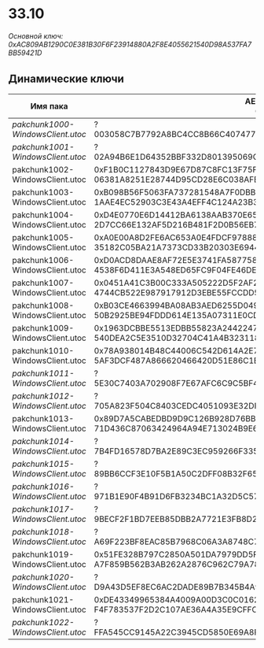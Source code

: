# 33.10

###### Основной ключ: 0xAC809AB1290C0E381B30F6F23914880A2F8E4055621540D98A537FA7BB59421D

## Динамические ключи

| Имя пака                          | AES Ключ</br>GUID                                                                                       | HiRes Текстуры |
|-----------------------------------|---------------------------------------------------------------------------------------------------------|----------------|
| *pakchunk1000-WindowsClient.utoc* | ?</br>003058C7B7792A8BC4CC8B66C407477A 															      | ✔️             |
| *pakchunk1001-WindowsClient.utoc* | ?</br>02A94B6E1D64352BBF332D801395069C 															      | ✔️             |
| pakchunk1002-WindowsClient.utoc   | 0xF1B0C1127843D9E67D87C8FC13F75F2746521FC0D50740E6FAB65D54C622BE51</br>06381A8251E28744D95CD28E6C038AFB | ✔️             |
| pakchunk1003-WindowsClient.utoc   | 0xB098B56F5063FA737281548A7F0DBB092FC741043A2419C859887B55724AE823</br>1AAE4EC52903C3E43A4EFF4C124A23B3 | ✔️             |
| pakchunk1004-WindowsClient.utoc   | 0xD4E0770E6D14412BA6138AAB370E65A535A0C756E312A385137FACDD7A3856EE</br>2D7CC66E132AF5D216B481F2D0B56EB7 | ✔️             |
| pakchunk1005-WindowsClient.utoc   | 0xA0E00A8D2FE6AC653A0E4FDCF9788872CFB182FAB223CCE6B7EA674795663E65</br>35182C05BA21A7373CD33B20303E6944 | ✔️             |
| pakchunk1006-WindowsClient.utoc   | 0xD0ACD8DAAE8AF72E5E3741FA587758E97B440C780C23D846802C057D32A3B254</br>4538F6D411E3A548ED65FC9F04FE46DE | ❌             |
| pakchunk1007-WindowsClient.utoc   | 0x0451A41C3B00C333A505222D5F2AF23958658540AC20B912C571C5CACE49C12C</br>4744CB522E987917912D3EBE55FCCDD5 | ✔️             |
| pakchunk1008-WindowsClient.utoc   | 0xB03CE4663994BA08AB3AED6255D04915CA1DAF74000A15DFA23D605D1D984143</br>50B2925BE94FDDD614E135A07311E0CD | ✔️             |
| pakchunk1009-WindowsClient.utoc   | 0x1963DCBBE5513EDBB55823A244224747969D4B3229FF89DD5D3ED32D9F2E0DBE</br>540DEA2C5E3510D32704C41A4B323118 | ✔️             |
| pakchunk1010-WindowsClient.utoc   | 0x78A938014B48C44006C542D614A2E75646F81E3E69C3818AD1433FC4B5517F1E</br>5AF3DCF487A866620466420D51E86C1B | ✔️             |
| *pakchunk1011-WindowsClient.utoc* | ?</br>5E30C7403A702908F7E67AFC6C9C5BF4 															      | ✔️             |
| *pakchunk1012-WindowsClient.utoc* | ?</br>705A823F504C8403CEDC4051093E32DF 															      | ❌             |
| pakchunk1013-WindowsClient.utoc   | 0x89D7A5CABEDBD9D9C126B928D76BB51FB7D40ADFC4D4F0F44E9DD43E83BF8B41</br>71D436C87063424964A94E713024B9E6 | ✔️             |
| *pakchunk1014-WindowsClient.utoc* | ?</br>7B4FD16578D7BA2E89C3EC959266F335 															      | ❌             |
| *pakchunk1015-WindowsClient.utoc* | ?</br>89BB6CCF3E10F5B1A50C2DFF08B32F65 															      | ❌             |
| *pakchunk1016-WindowsClient.utoc* | ?</br>971B1E90F4B91D6FB3234BC1A32D5C57 															      | ❌             |
| *pakchunk1017-WindowsClient.utoc* | ?</br>9BECF2F1BD7EEB85DBB2A7721E3FB8D2 															      | ❌             |
| *pakchunk1018-WindowsClient.utoc* | ?</br>A69F223BF8EAC85B7968C06A3A8748C7 															      | ❌             |
| pakchunk1019-WindowsClient.utoc   | 0x51FE328B797C2850A501DA7979DD5FAE0668DC76E95D7AF0888B889B58F86A50</br>A7F859B562B3AB262A2876C962C79A78 | ❌             |
| *pakchunk1020-WindowsClient.utoc* | ?</br>D9A43D5EF8EC6AC2DADE89B7B345B4A9 															      | ❌             |
| pakchunk1021-WindowsClient.utoc   | 0xDE43349965384A4009A00D3C0C01627EB4E7143C11BB5ADE44AD967331F7AC36</br>F4F783537F2D2C107AE36A4A35E9CFFC | ✔️             |
| *pakchunk1022-WindowsClient.utoc* | ?</br>FFA545CC9145A22C3945CD5850E69A8F 															      | ❌             |
